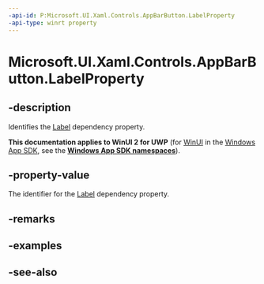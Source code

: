 ```yaml
---
-api-id: P:Microsoft.UI.Xaml.Controls.AppBarButton.LabelProperty
-api-type: winrt property
---
```


<!-- Property syntax
public Windows.UI.Xaml.DependencyProperty LabelProperty { get; }
-->

# Microsoft.UI.Xaml.Controls.AppBarButton.LabelProperty

## -description
Identifies the [Label](appbarbutton_label.md) dependency property.

**This documentation applies to WinUI 2 for UWP** (for [WinUI](/windows/apps/winui/winui3/) in the [Windows App SDK](/windows/apps/windows-app-sdk/), see the **[Windows App SDK namespaces](/windows/windows-app-sdk/api/winrt/)**).

## -property-value
The identifier for the [Label](appbarbutton_label.md) dependency property.

## -remarks

## -examples

## -see-also
